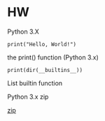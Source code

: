 # HW

Python 3.X
```
print("Hello, World!")
```
the print() function (Python 3.x)
```
print(dir(__builtins__))
```

List builtin function


Python 3.x zip


[zip](https://github.com/jc200616/HW/blob/main/python3%20zip.md)
